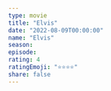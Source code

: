 ```yaml
---
type: movie
title: "Elvis"
date: "2022-08-09T00:00:00"
name: "Elvis"
season:
episode:
rating: 4
ratingEmoji: "⭐️⭐️⭐️⭐️"
share: false
---
```

